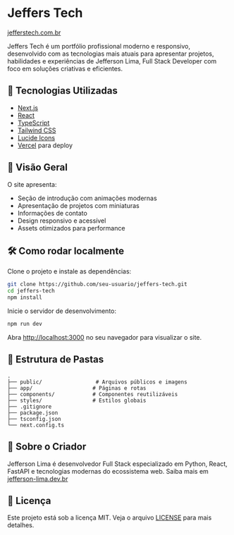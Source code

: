 # Jeffers Tech

[jefferstech.com.br](https://jefferstech.com.br)

Jeffers Tech é um portfólio profissional moderno e responsivo, desenvolvido com as tecnologias mais atuais para apresentar projetos, habilidades e experiências de Jefferson Lima, Full Stack Developer com foco em soluções criativas e eficientes.

## 🚀 Tecnologias Utilizadas

- [Next.js](https://nextjs.org/)
- [React](https://reactjs.org/)
- [TypeScript](https://www.typescriptlang.org/)
- [Tailwind CSS](https://tailwindcss.com/)
- [Lucide Icons](https://lucide.dev/)
- [Vercel](https://vercel.com/) para deploy

## 📸 Visão Geral

O site apresenta:

- Seção de introdução com animações modernas
- Apresentação de projetos com miniaturas
- Informações de contato
- Design responsivo e acessível
- Assets otimizados para performance

## 🛠️ Como rodar localmente

Clone o projeto e instale as dependências:

```bash
git clone https://github.com/seu-usuario/jeffers-tech.git
cd jeffers-tech
npm install
```

Inicie o servidor de desenvolvimento:

```bash
npm run dev
```

Abra [http://localhost:3000](http://localhost:3000) no seu navegador para visualizar o site.

## 📁 Estrutura de Pastas

```
.
├── public/                 # Arquivos públicos e imagens
├── app/                   # Páginas e rotas
├── components/            # Componentes reutilizáveis
├── styles/                # Estilos globais
├── .gitignore
├── package.json
├── tsconfig.json
└── next.config.ts
```

## 🧠 Sobre o Criador

Jefferson Lima é desenvolvedor Full Stack especializado em Python, React, FastAPI e tecnologias modernas do ecossistema web. Saiba mais em [jefferson-lima.dev.br](https://jefferson-lima.dev.br)

## 📄 Licença

Este projeto está sob a licença MIT. Veja o arquivo [LICENSE](LICENSE) para mais detalhes.
